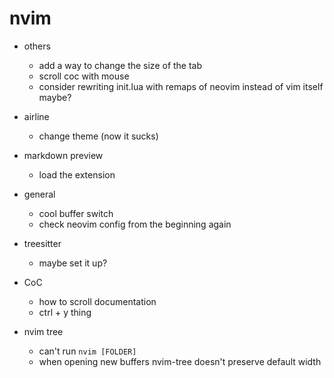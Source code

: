 # nvim

- others
    - add a way to change the size of the tab
    - scroll coc with mouse
    - consider rewriting init.lua with remaps of neovim instead of vim itself maybe?

- airline
    - change theme (now it sucks)

- markdown preview
    - load the extension

- general
    - cool buffer switch
    - check neovim config from the beginning again
- treesitter
    - maybe set it up?
- CoC
    - how to scroll documentation
    - ctrl + y thing
- nvim tree
    - can't run `nvim [FOLDER]`
    - when opening new buffers nvim-tree doesn't preserve default width

